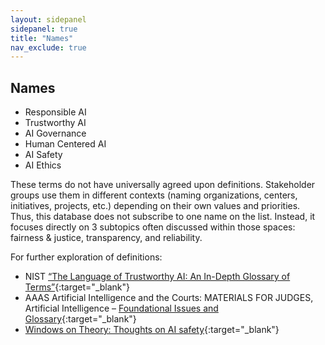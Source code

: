 ```yaml
---
layout: sidepanel
sidepanel: true
title: "Names"
nav_exclude: true
---
```


## Names 
- Responsible AI
- Trustworthy AI
- AI Governance
- Human Centered AI
- AI Safety
- AI Ethics

These terms do not have universally agreed upon definitions. Stakeholder groups use them in different contexts (naming organizations, centers, initiatives, projects, etc.) depending on their own values and priorities. Thus, this database does not subscribe to one name on the list. Instead, it focuses directly on 3 subtopics often discussed within those spaces: fairness & justice, transparency, and reliability.

For further exploration of definitions:
- NIST [“The Language of Trustworthy AI: An In-Depth Glossary of Terms”](https://airc.nist.gov/AI_RMF_Knowledge_Base/Glossary){:target="_blank"}
- AAAS Artificial Intelligence and the Courts: MATERIALS FOR JUDGES, Artificial Intelligence – [Foundational Issues and Glossary](https://www.aaas.org/sites/default/files/2022-09/Paper%201_AI%20Foundational%20Issues_NIST_FINAL.pdf?adobe_mc=MCMID%3D28184402771370035972070700203311801975%7CMCORGID%3D242B6472541199F70A4C98A6%2540AdobeOrg%7CTS%3D1665504690){:target="_blank"}
- [Windows on Theory: Thoughts on AI safety](https://windowsontheory.org/2023/04/12/thoughts-on-ai-safety/){:target="_blank"}
